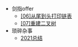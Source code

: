- 剑指offer
  - [[06]从尾到头打印链表](/blog/剑指/[剑指Offer06]从尾到头打印链表.md)
  - [[07]重建二叉树](/blog/剑指/[剑指Offer07]重建二叉树.md)
- 琐碎杂事
  - [2021总结](/blog/diary/2021.md)

